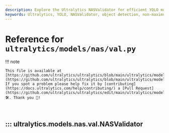 ```yaml
---
description: Explore the Ultralytics NASValidator for efficient YOLO model validation. Learn about NMS and post-processing configurations.
keywords: Ultralytics, YOLO, NASValidator, object detection, non-maximum suppression, NMS, YOLO yolo_models, machine learning
---
```


# Reference for `ultralytics/models/nas/val.py`

!!! note

    This file is available at [https://github.com/ultralytics/ultralytics/blob/main/ultralytics/models/nas/val.py](https://github.com/ultralytics/ultralytics/blob/main/ultralytics/models/nas/val.py). If you spot a problem please help fix it by [contributing](https://docs.ultralytics.com/help/contributing/) a [Pull Request](https://github.com/ultralytics/ultralytics/edit/main/ultralytics/models/nas/val.py) 🛠️. Thank you 🙏!

<br>

## ::: ultralytics.models.nas.val.NASValidator

<br><br>
